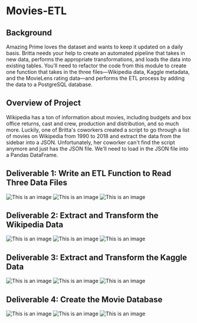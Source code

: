 # Movies-ETL
## Background
Amazing Prime loves the dataset and wants to keep it updated on a daily basis. Britta needs your help to create an automated pipeline that takes in new data, performs the appropriate transformations, and loads the data into existing tables. You’ll need to refactor the code from this module to create one function that takes in the three files—Wikipedia data, Kaggle metadata, and the MovieLens rating data—and performs the ETL process by adding the data to a PostgreSQL database.

## Overview of Project
Wikipedia has a ton of information about movies, including budgets and box office returns, cast and crew, production and distribution, and so much more. Luckily, one of Britta's coworkers created a script to go through a list of movies on Wikipedia from 1990 to 2018 and extract the data from the sidebar into a JSON. Unfortunately, her coworker can't find the script anymore and just has the JSON file. We'll need to load in the JSON file into a Pandas DataFrame.

## Deliverable 1: Write an ETL Function to Read Three Data Files

![This is an image](https://github.com/olenarabani/Movies-ETL/blob/main/wiki_movie_DF_delivery%201.png)
![This is an image](https://github.com/olenarabani/Movies-ETL/blob/main/kaggle_metadata_DF_delivery%201.png)
![This is an image](https://github.com/olenarabani/Movies-ETL/blob/main/ratings_DF_delivery%201.png)

## Deliverable 2: Extract and Transform the Wikipedia Data

![This is an image](https://github.com/olenarabani/Movies-ETL/blob/main/clean_wiki_movies_df.png)
![This is an image](https://github.com/olenarabani/Movies-ETL/blob/main/clean_wiki_movies_columns_df.png)
![This is an image](https://github.com/olenarabani/Movies-ETL/blob/main/clean_kaggle_movies_with-ratings_df.png)

## Deliverable 3: Extract and Transform the Kaggle Data

![This is an image](https://github.com/olenarabani/Movies-ETL/blob/main/kaggle_metadata_DF_delivery%201.png)
![This is an image](https://github.com/olenarabani/Movies-ETL/blob/main/clean_kaggle_wiki_movies_df.png)
![This is an image](https://github.com/olenarabani/Movies-ETL/blob/main/clean_kaggle_ratings_df.png)

## Deliverable 4: Create the Movie Database
![This is an image](https://github.com/olenarabani/Movies-ETL/blob/main/movies_query.png)
![This is an image](https://github.com/olenarabani/Movies-ETL/blob/main/importing_rows_database.png)
![This is an image](https://github.com/olenarabani/Movies-ETL/blob/main/Database_wiki_function.png)



